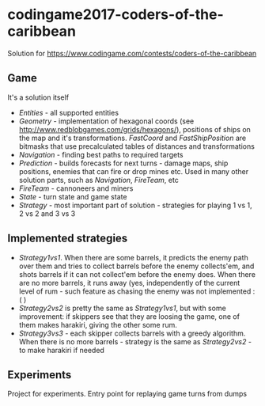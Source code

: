 # codingame2017-coders-of-the-caribbean
Solution for https://www.codingame.com/contests/coders-of-the-caribbean

## Game
It's a solution itself

- *Entities* - all supported entities
- *Geometry* - implementation of hexagonal coords (see http://www.redblobgames.com/grids/hexagons/), positions of ships on the map and it's transformations. *FastCoord* and *FastShipPosition* are bitmasks that use precalculated tables of distances and transformations
- *Navigation* - finding best paths to required targets
- *Prediction* - builds forecasts for next turns - damage maps, ship positions, enemies that can fire or drop mines etc. Used in many other solution parts, such as *Navigation*, *FireTeam*, etc
- *FireTeam* - cannoneers and miners
- *State* - turn state and game state
- *Strategy* - most important part of solution - strategies for playing 1 vs 1, 2 vs 2 and 3 vs 3

## Implemented strategies

- *Strategy1vs1*. When there are some barrels, it predicts the enemy path over them and tries to collect barrels before the enemy collects'em, and shots barrels if it can not collect'em before the enemy does. When there are no more barrels, it runs away (yes, independently of the current level of rum - such feature as chasing the enemy was not implemented :( )
- *Strategy2vs2* is pretty the same as *Strategy1vs1*, but with some improvement: if skippers see that they are loosing the game, one of them makes harakiri, giving the other some rum.
- *Strategy3vs3* - each skipper collects barrels with a greedy algorithm. When there is no more barrels - strategy is the same as *Strategy2vs2* - to make harakiri if needed

## Experiments
Project for experiments. Entry point for replaying game turns from dumps
